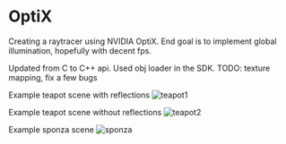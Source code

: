 # OptiX

Creating a raytracer using NVIDIA OptiX.  End goal is to implement global illumination, hopefully with decent fps.

Updated from C to C++ api.  Used obj loader in the SDK.
TODO: texture mapping, fix a few bugs

Example teapot scene with reflections
![teapot1](https://raw.github.com/jkevin1/OptiX/master/reflect.png)

Example teapot scene without reflections
![teapot2](https://raw.github.com/jkevin1/OptiX/master/flat.png)

Example sponza scene
![sponza](https://raw.github.com/jkevin1/OptiX/master/sponza.png)
